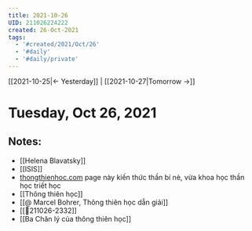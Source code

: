 ```yaml
---
title: 2021-10-26
UID: 211026224222
created: 26-Oct-2021
tags:
  - '#created/2021/Oct/26'
  - '#daily'
  - '#daily/private'
---
```

[[2021-10-25|<- Yesterday]] | [[2021-10-27|Tomorrow ->]]
# Tuesday, Oct 26, 2021

## Notes:
- [[Helena Blavatsky]]
- [[ISIS]]
- [thongthienhoc.com](http://www.thongthienhoc.com/) page này kiến thức thần bí nè, vừa khoa học thần học triết học
- [[Thông thiên học]]
- [[@ Marcel Bohrer, Thông thiên học dẫn giải]]
- [[💬211026-2332]]
- [[Ba Chân lý của thông thiên học]]
